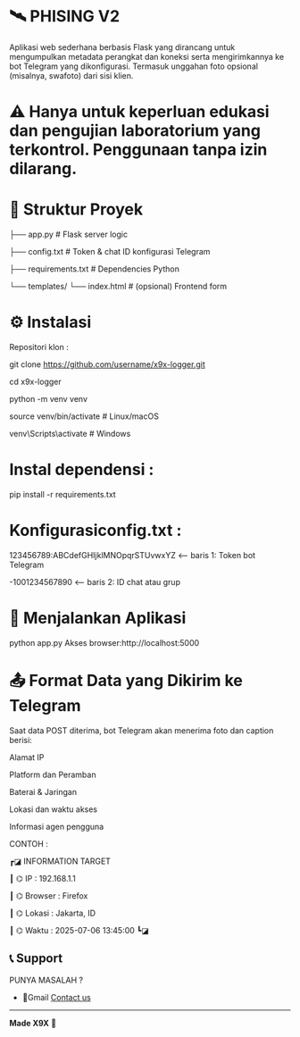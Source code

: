 # 🛰️ PHISING V2
Aplikasi web sederhana berbasis Flask yang dirancang untuk mengumpulkan metadata perangkat dan koneksi serta mengirimkannya ke bot Telegram yang dikonfigurasi. Termasuk unggahan foto opsional (misalnya, swafoto) dari sisi klien.

# ⚠️ Hanya untuk keperluan edukasi dan pengujian laboratorium yang terkontrol. Penggunaan tanpa izin dilarang.

# 📂 Struktur Proyek

├── app.py               # Flask server logic

├── config.txt           # Token & chat ID konfigurasi Telegram

├── requirements.txt     # Dependencies Python

└── templates/
    └── index.html       # (opsional) Frontend form

# ⚙️ Instalasi
Repositori klon :

git clone https://github.com/username/x9x-logger.git

cd x9x-logger

python -m venv venv

source venv/bin/activate  # Linux/macOS

venv\\Scripts\\activate   # Windows

# Instal dependensi :

pip install -r requirements.txt

# Konfigurasiconfig.txt :

123456789:ABCdefGHIjklMNOpqrSTUvwxYZ             <-- baris 1: Token bot Telegram

-1001234567890                                   <-- baris 2: ID chat atau grup

# 🚀 Menjalankan Aplikasi
python app.py
Akses browser:http://localhost:5000

# 📤 Format Data yang Dikirim ke Telegram

Saat data POST diterima, bot Telegram akan menerima foto dan caption berisi:

Alamat IP

Platform dan Peramban

Baterai & Jaringan

Lokasi dan waktu akses

Informasi agen pengguna

CONTOH :

┏◪ INFORMATION TARGET

┃ ⌬ IP       : 192.168.1.1

┃ ⌬ Browser  : Firefox

┃ ⌬ Lokasi   : Jakarta, ID

┃ ⌬ Waktu    : 2025-07-06 13:45:00
┗◪

## 📞 Support

PUNYA MASALAH ?
- 📧Gmail
[Contact us](https://mail.google.com/mail/?view=cm&to=arbyakhsan.n@gmail.com&su=Tredict%20Website%20-%20Support&body=Hello%20Tredict%20Team,%0D%0A%0D%0AI%20need%20help%20with...)

---
**Made X9X**
🚀


